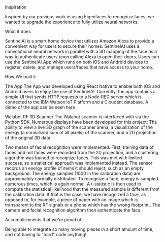 Inspiration

Inspired by our previous work in using Eigenfaces to recognize faces, we wanted to upgrade the experience to fully utilize neural networks.

What it does

SentinelAI is a smart home device that utilizes Amazon Alexa to provide a convenient way for users to secure their homes. SentinelAI uses a convolutional neural network in parallel with a 3D mapping of the face as a way to authenticate users upon calling Alexa to open their doors. Users can use the SentinelAI App which runs on both iOS and Android devices to register, delete, and manage users/faces that have access to your home.

How We built it

The App
The App was developed using React Native to enable both iOS and Android users to enjoy the use of SentinelAI. Currently, the app contains a simple UI that sends HTTP requests to a Node-RED server which is connected to the IBM Watson IoT Platform and a Cloudant database. A demo of the app can be seen here

Walabot RF 3D Scanner
The Walabot scanner is interfaced with via the Python SDK. Numerous displays have been developed for this project: The ability to view a live 3D graph of the scanner arena, a visualization of the energy (a normalized sum of all pixels) of the scanner, and a 2D projection of the original 3D data.

Two means of facial recognition were implemented. First, training data of faces and not faces were recorded from the 2D projection, and a clustering algorithm was trained to recognize faces. This was met with limited success, so a statistical approach was implemented instead. The sensor records an energy profile of items it should reject, such as an empty background. The energy samples (1000 in the calibration data) are approximately normally distributed. To recognize a face, energy is sampled numerous times, which is again normal. A t-statistic is then used to compute the statistical likelihood that the measured sample is different from the calibration data. If that is the case, we have recognized a face, as opposed to, for example, a piece of paper with an image which is transparent to the RF signals or a phone which has the wrong footprint.. The camera and facial recognition algorithm then authenticate the face.

Accomplishments that we're proud of

Being able to integrate so many moving pieces in a short amount of time, and not having to "hard" code anything!
